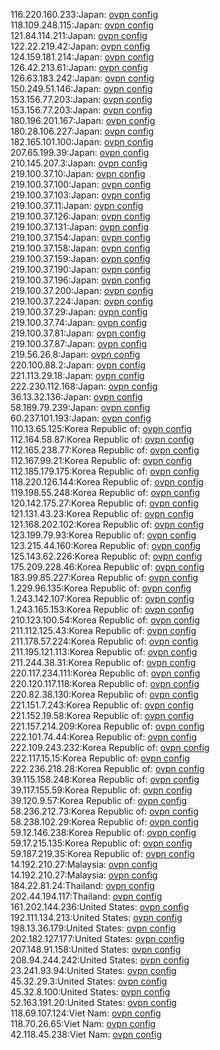 116.220.160.233:Japan: [ovpn config](vpn/116_220_160_233.ovpn)  
118.109.248.115:Japan: [ovpn config](vpn/118_109_248_115.ovpn)  
121.84.114.211:Japan: [ovpn config](vpn/121_84_114_211.ovpn)  
122.22.219.42:Japan: [ovpn config](vpn/122_22_219_42.ovpn)  
124.159.181.214:Japan: [ovpn config](vpn/124_159_181_214.ovpn)  
126.42.213.61:Japan: [ovpn config](vpn/126_42_213_61.ovpn)  
126.63.183.242:Japan: [ovpn config](vpn/126_63_183_242.ovpn)  
150.249.51.146:Japan: [ovpn config](vpn/150_249_51_146.ovpn)  
153.156.77.203:Japan: [ovpn config](vpn/153_156_77_203.ovpn)  
153.156.77.203:Japan: [ovpn config](vpn/153_156_77_203.ovpn)  
180.196.201.167:Japan: [ovpn config](vpn/180_196_201_167.ovpn)  
180.28.106.227:Japan: [ovpn config](vpn/180_28_106_227.ovpn)  
182.165.101.100:Japan: [ovpn config](vpn/182_165_101_100.ovpn)  
207.65.199.39:Japan: [ovpn config](vpn/207_65_199_39.ovpn)  
210.145.207.3:Japan: [ovpn config](vpn/210_145_207_3.ovpn)  
219.100.37.10:Japan: [ovpn config](vpn/219_100_37_10.ovpn)  
219.100.37.100:Japan: [ovpn config](vpn/219_100_37_100.ovpn)  
219.100.37.103:Japan: [ovpn config](vpn/219_100_37_103.ovpn)  
219.100.37.11:Japan: [ovpn config](vpn/219_100_37_11.ovpn)  
219.100.37.126:Japan: [ovpn config](vpn/219_100_37_126.ovpn)  
219.100.37.131:Japan: [ovpn config](vpn/219_100_37_131.ovpn)  
219.100.37.154:Japan: [ovpn config](vpn/219_100_37_154.ovpn)  
219.100.37.158:Japan: [ovpn config](vpn/219_100_37_158.ovpn)  
219.100.37.159:Japan: [ovpn config](vpn/219_100_37_159.ovpn)  
219.100.37.190:Japan: [ovpn config](vpn/219_100_37_190.ovpn)  
219.100.37.196:Japan: [ovpn config](vpn/219_100_37_196.ovpn)  
219.100.37.200:Japan: [ovpn config](vpn/219_100_37_200.ovpn)  
219.100.37.224:Japan: [ovpn config](vpn/219_100_37_224.ovpn)  
219.100.37.29:Japan: [ovpn config](vpn/219_100_37_29.ovpn)  
219.100.37.74:Japan: [ovpn config](vpn/219_100_37_74.ovpn)  
219.100.37.81:Japan: [ovpn config](vpn/219_100_37_81.ovpn)  
219.100.37.87:Japan: [ovpn config](vpn/219_100_37_87.ovpn)  
219.56.26.8:Japan: [ovpn config](vpn/219_56_26_8.ovpn)  
220.100.88.2:Japan: [ovpn config](vpn/220_100_88_2.ovpn)  
221.113.29.18:Japan: [ovpn config](vpn/221_113_29_18.ovpn)  
222.230.112.168:Japan: [ovpn config](vpn/222_230_112_168.ovpn)  
36.13.32.136:Japan: [ovpn config](vpn/36_13_32_136.ovpn)  
58.189.79.239:Japan: [ovpn config](vpn/58_189_79_239.ovpn)  
60.237.101.193:Japan: [ovpn config](vpn/60_237_101_193.ovpn)  
110.13.65.125:Korea Republic of: [ovpn config](vpn/110_13_65_125.ovpn)  
112.164.58.87:Korea Republic of: [ovpn config](vpn/112_164_58_87.ovpn)  
112.165.238.77:Korea Republic of: [ovpn config](vpn/112_165_238_77.ovpn)  
112.167.99.21:Korea Republic of: [ovpn config](vpn/112_167_99_21.ovpn)  
112.185.179.175:Korea Republic of: [ovpn config](vpn/112_185_179_175.ovpn)  
118.220.126.144:Korea Republic of: [ovpn config](vpn/118_220_126_144.ovpn)  
119.198.55.248:Korea Republic of: [ovpn config](vpn/119_198_55_248.ovpn)  
120.142.175.27:Korea Republic of: [ovpn config](vpn/120_142_175_27.ovpn)  
121.131.43.23:Korea Republic of: [ovpn config](vpn/121_131_43_23.ovpn)  
121.168.202.102:Korea Republic of: [ovpn config](vpn/121_168_202_102.ovpn)  
123.199.79.93:Korea Republic of: [ovpn config](vpn/123_199_79_93.ovpn)  
123.215.44.160:Korea Republic of: [ovpn config](vpn/123_215_44_160.ovpn)  
125.143.62.226:Korea Republic of: [ovpn config](vpn/125_143_62_226.ovpn)  
175.209.228.46:Korea Republic of: [ovpn config](vpn/175_209_228_46.ovpn)  
183.99.85.227:Korea Republic of: [ovpn config](vpn/183_99_85_227.ovpn)  
1.229.96.135:Korea Republic of: [ovpn config](vpn/1_229_96_135.ovpn)  
1.243.142.107:Korea Republic of: [ovpn config](vpn/1_243_142_107.ovpn)  
1.243.165.153:Korea Republic of: [ovpn config](vpn/1_243_165_153.ovpn)  
210.123.100.54:Korea Republic of: [ovpn config](vpn/210_123_100_54.ovpn)  
211.112.125.43:Korea Republic of: [ovpn config](vpn/211_112_125_43.ovpn)  
211.178.57.224:Korea Republic of: [ovpn config](vpn/211_178_57_224.ovpn)  
211.195.121.113:Korea Republic of: [ovpn config](vpn/211_195_121_113.ovpn)  
211.244.38.31:Korea Republic of: [ovpn config](vpn/211_244_38_31.ovpn)  
220.117.234.111:Korea Republic of: [ovpn config](vpn/220_117_234_111.ovpn)  
220.120.117.118:Korea Republic of: [ovpn config](vpn/220_120_117_118.ovpn)  
220.82.38.130:Korea Republic of: [ovpn config](vpn/220_82_38_130.ovpn)  
221.151.7.243:Korea Republic of: [ovpn config](vpn/221_151_7_243.ovpn)  
221.152.19.58:Korea Republic of: [ovpn config](vpn/221_152_19_58.ovpn)  
221.157.214.209:Korea Republic of: [ovpn config](vpn/221_157_214_209.ovpn)  
222.101.74.44:Korea Republic of: [ovpn config](vpn/222_101_74_44.ovpn)  
222.109.243.232:Korea Republic of: [ovpn config](vpn/222_109_243_232.ovpn)  
222.117.15.15:Korea Republic of: [ovpn config](vpn/222_117_15_15.ovpn)  
222.236.218.28:Korea Republic of: [ovpn config](vpn/222_236_218_28.ovpn)  
39.115.158.248:Korea Republic of: [ovpn config](vpn/39_115_158_248.ovpn)  
39.117.155.59:Korea Republic of: [ovpn config](vpn/39_117_155_59.ovpn)  
39.120.9.57:Korea Republic of: [ovpn config](vpn/39_120_9_57.ovpn)  
58.236.212.73:Korea Republic of: [ovpn config](vpn/58_236_212_73.ovpn)  
58.238.102.29:Korea Republic of: [ovpn config](vpn/58_238_102_29.ovpn)  
59.12.146.238:Korea Republic of: [ovpn config](vpn/59_12_146_238.ovpn)  
59.17.215.135:Korea Republic of: [ovpn config](vpn/59_17_215_135.ovpn)  
59.187.219.35:Korea Republic of: [ovpn config](vpn/59_187_219_35.ovpn)  
14.192.210.27:Malaysia: [ovpn config](vpn/14_192_210_27.ovpn)  
14.192.210.27:Malaysia: [ovpn config](vpn/14_192_210_27.ovpn)  
184.22.81.24:Thailand: [ovpn config](vpn/184_22_81_24.ovpn)  
202.44.194.117:Thailand: [ovpn config](vpn/202_44_194_117.ovpn)  
161.202.144.236:United States: [ovpn config](vpn/161_202_144_236.ovpn)  
192.111.134.213:United States: [ovpn config](vpn/192_111_134_213.ovpn)  
198.13.36.179:United States: [ovpn config](vpn/198_13_36_179.ovpn)  
202.182.127.177:United States: [ovpn config](vpn/202_182_127_177.ovpn)  
207.148.91.158:United States: [ovpn config](vpn/207_148_91_158.ovpn)  
208.94.244.242:United States: [ovpn config](vpn/208_94_244_242.ovpn)  
23.241.93.94:United States: [ovpn config](vpn/23_241_93_94.ovpn)  
45.32.29.3:United States: [ovpn config](vpn/45_32_29_3.ovpn)  
45.32.8.100:United States: [ovpn config](vpn/45_32_8_100.ovpn)  
52.163.191.20:United States: [ovpn config](vpn/52_163_191_20.ovpn)  
118.69.107.124:Viet Nam: [ovpn config](vpn/118_69_107_124.ovpn)  
118.70.26.65:Viet Nam: [ovpn config](vpn/118_70_26_65.ovpn)  
42.118.45.238:Viet Nam: [ovpn config](vpn/42_118_45_238.ovpn)  
